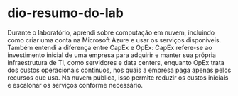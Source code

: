 # dio-resumo-do-lab
Durante o laboratório, aprendi sobre computação em nuvem, incluindo como criar uma conta na Microsoft Azure e usar os serviços disponíveis. Também entendi a diferença entre CapEx e OpEx: CapEx refere-se ao investimento inicial de uma empresa para adquirir e manter sua própria infraestrutura de TI, como servidores e data centers, enquanto OpEx trata dos custos operacionais contínuos, nos quais a empresa paga apenas pelos recursos que usa. Na nuvem pública, isso permite reduzir os custos iniciais e escalonar os serviços conforme necessário.
